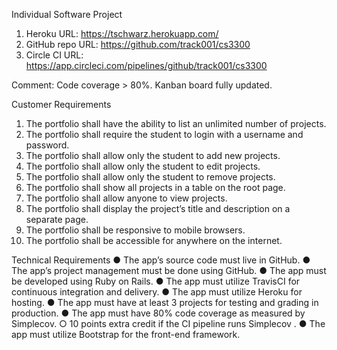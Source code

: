Individual Software Project

1. Heroku URL: https://tschwarz.herokuapp.com/
2. GitHub repo URL: https://github.com/track001/cs3300
3. Circle CI URL: https://app.circleci.com/pipelines/github/track001/cs3300

Comment: Code coverage > 80%. Kanban board fully updated.

Customer Requirements
1. The portfolio shall have the ability to list an unlimited number of projects.
2. The portfolio shall require the student to login with a username and password.
3. The portfolio shall allow only  the student to add new projects.
4. The portfolio shall allow only the student to edit projects.
5. The portfolio shall allow only the student to remove projects.
6. The portfolio shall show all projects in a table on the root page.
7. The portfolio shall allow anyone to view projects.
8. The portfolio shall display the project’s title and description on a separate page.
9. The portfolio shall be responsive to mobile browsers.
10. The portfolio shall be accessible for anywhere on the internet.

Technical Requirements
● The app’s source code must live in GitHub.
● The app’s project management must be done using GitHub.
● The app must be developed using Ruby on Rails.
● The app must utilize TravisCI for continuous integration and delivery.
● The app must utilize Heroku for hosting.
● The app must have at least 3 projects for testing and grading in production.
● The app must have 80% code coverage as measured by Simplecov.
○ 10 points extra credit if the CI pipeline runs Simplecov .
● The app must utilize Bootstrap for the front-end framework.

